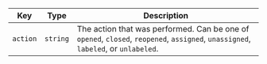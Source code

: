 Key | Type | Description
----|------|-------------
`action`|`string` | The action that was performed. Can be one of `opened`, `closed`, `reopened`, `assigned`, `unassigned`, `labeled`, or `unlabeled`.
